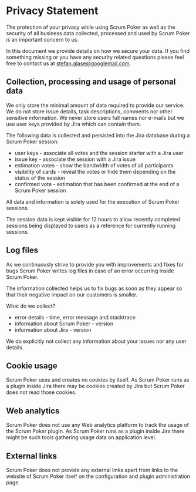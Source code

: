 # Privacy Statement

The protection of your privacy while using Scrum Poker as well as the security of all business data collected, processed and used by Scrum Poker is an important concern to us.

In this document we provide details on how we secure your data. If you find something missing or you have any security related questions please feel free to contact us at stefan.glase@googlemail.com.

## Collection, processing and usage of personal data

We only store the minimal amount of data required to provide our service. We do not store issue details, task descriptions, comments nor other sensitive information. We never store users full names nor e-mails but we use user keys provided by Jira which can contain them.

The following data is collected and persisted into the Jira database during a Scrum Poker session:

* user keys - associate all votes and the session starter with a Jira user
* issue key - associate the session with a Jira issue
* estimation votes - show the bandwidth of votes of all participants
* visibility of cards - reveal the votes or hide them depending on the status of the session
* confirmed vote - estimation that has been confirmed at the end of a Scrum Poker session

All data and information is solely used for the execution of Scrum Poker sessions.

The session data is kept visible for 12 hours to allow recently completed sessions being displayed to users as a reference for currently running sessions. 

## Log files

As we continuously strive to provide you with improvements and fixes for bugs Scrum Poker writes log files in case of an error occurring inside Scrum Poker.

The information collected helps us to fix bugs as soon as they appear so that their negative impact on our customers is smaller.

What do we collect?

* error details - time, error message and stacktrace
* information about Scrum Poker - version
* information about Jira - version 

We do explicitly not collect any information about your issues nor any user details.

## Cookie usage

Scrum Poker uses and creates no cookies by itself. As Scrum Poker runs as a plugin inside Jira there may be cookies created by Jira but Scrum Poker does not read those cookies.

## Web analytics

Scrum Poker does not use any Web analytics platform to track the usage of the Scrum Poker plugin. As Scrum Poker runs as a plugin inside Jira there might be such tools gathering usage data on application level.

## External links

Scrum Poker does not provide any external links apart from links to the website of Scrum Poker itself on the configuration and plugin administration page.
